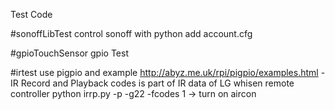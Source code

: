 Test Code 

#sonoffLibTest
control sonoff with python 
add account.cfg

#gpioTouchSensor
gpio Test

#irtest
use pigpio and example 
http://abyz.me.uk/rpi/pigpio/examples.html - IR Record and Playback
codes is part of IR data of LG whisen remote controller
python irrp.py -p -g22 -fcodes 1 -> turn on aircon 

